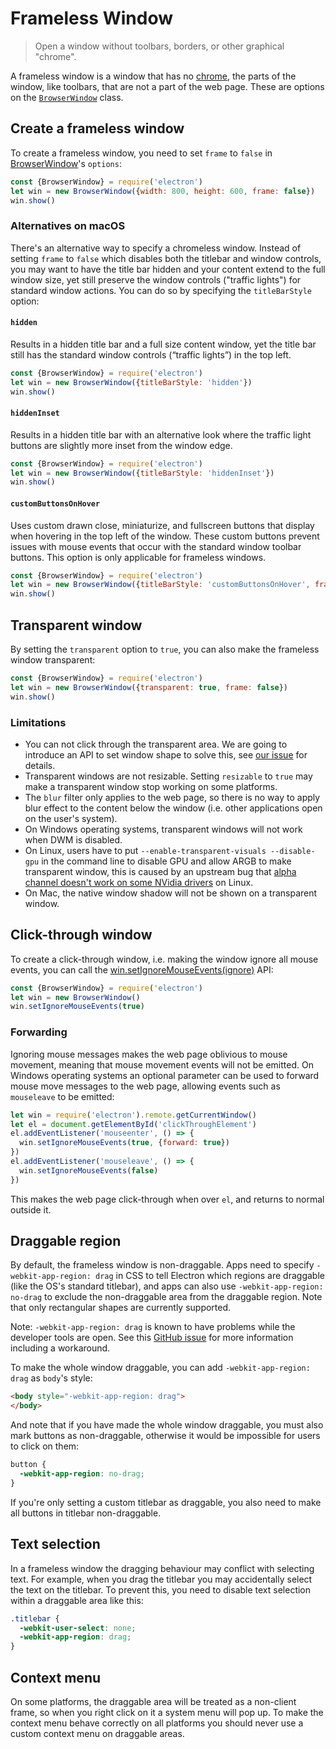# Frameless Window

> Open a window without toolbars, borders, or other graphical "chrome".

A frameless window is a window that has no
[chrome](https://developer.mozilla.org/en-US/docs/Glossary/Chrome), the parts of
the window, like toolbars, that are not a part of the web page. These are
options on the [`BrowserWindow`](browser-window.md) class.

## Create a frameless window

To create a frameless window, you need to set `frame` to `false` in
[BrowserWindow](browser-window.md)'s `options`:


```javascript
const {BrowserWindow} = require('electron')
let win = new BrowserWindow({width: 800, height: 600, frame: false})
win.show()
```

### Alternatives on macOS

There's an alternative way to specify a chromeless window.
Instead of setting `frame` to `false` which disables both the titlebar and window controls,
you may want to have the title bar hidden and your content extend to the full window size,
yet still preserve the window controls ("traffic lights") for standard window actions.
You can do so by specifying the `titleBarStyle` option:

#### `hidden`

Results in a hidden title bar and a full size content window, yet the title bar still has the standard window controls (“traffic lights”) in the top left.

```javascript
const {BrowserWindow} = require('electron')
let win = new BrowserWindow({titleBarStyle: 'hidden'})
win.show()
```

#### `hiddenInset`

Results in a hidden title bar with an alternative look where the traffic light buttons are slightly more inset from the window edge.

```javascript
const {BrowserWindow} = require('electron')
let win = new BrowserWindow({titleBarStyle: 'hiddenInset'})
win.show()
```

#### `customButtonsOnHover`

Uses custom drawn close, miniaturize, and fullscreen buttons that display
when hovering in the top left of the window. These custom buttons prevent issues
with mouse events that occur with the standard window toolbar buttons. This
option is only applicable for frameless windows.

```javascript
const {BrowserWindow} = require('electron')
let win = new BrowserWindow({titleBarStyle: 'customButtonsOnHover', frame: false})
win.show()
```

## Transparent window

By setting the `transparent` option to `true`, you can also make the frameless
window transparent:

```javascript
const {BrowserWindow} = require('electron')
let win = new BrowserWindow({transparent: true, frame: false})
win.show()
```

### Limitations

* You can not click through the transparent area. We are going to introduce an
  API to set window shape to solve this, see
  [our issue](https://github.com/electron/electron/issues/1335) for details.
* Transparent windows are not resizable. Setting `resizable` to `true` may make
  a transparent window stop working on some platforms.
* The `blur` filter only applies to the web page, so there is no way to apply
  blur effect to the content below the window (i.e. other applications open on
  the user's system).
* On Windows operating systems, transparent windows will not work when DWM is
  disabled.
* On Linux, users have to put `--enable-transparent-visuals --disable-gpu` in
  the command line to disable GPU and allow ARGB to make transparent window,
  this is caused by an upstream bug that [alpha channel doesn't work on some
  NVidia drivers](https://code.google.com/p/chromium/issues/detail?id=369209) on
  Linux.
* On Mac, the native window shadow will not be shown on a transparent window.

## Click-through window

To create a click-through window, i.e. making the window ignore all mouse
events, you can call the [win.setIgnoreMouseEvents(ignore)][ignore-mouse-events]
API:

```javascript
const {BrowserWindow} = require('electron')
let win = new BrowserWindow()
win.setIgnoreMouseEvents(true)
```

### Forwarding

Ignoring mouse messages makes the web page oblivious to mouse movement, meaning
that mouse movement events will not be emitted. On Windows operating systems an
optional parameter can be used to forward mouse move messages to the web page,
allowing events such as `mouseleave` to be emitted:

```javascript
let win = require('electron').remote.getCurrentWindow()
let el = document.getElementById('clickThroughElement')
el.addEventListener('mouseenter', () => {
  win.setIgnoreMouseEvents(true, {forward: true})
})
el.addEventListener('mouseleave', () => {
  win.setIgnoreMouseEvents(false)
})
```

This makes the web page click-through when over `el`, and returns to normal
outside it.

## Draggable region

By default, the frameless window is non-draggable. Apps need to specify
`-webkit-app-region: drag` in CSS to tell Electron which regions are draggable
(like the OS's standard titlebar), and apps can also use
`-webkit-app-region: no-drag` to exclude the non-draggable area from the
 draggable region. Note that only rectangular shapes are currently supported.

Note: `-webkit-app-region: drag` is known to have problems while the developer tools are open. See this [GitHub issue](https://github.com/electron/electron/issues/3647) for more information including a workaround.

To make the whole window draggable, you can add `-webkit-app-region: drag` as
`body`'s style:

```html
<body style="-webkit-app-region: drag">
</body>
```

And note that if you have made the whole window draggable, you must also mark
buttons as non-draggable, otherwise it would be impossible for users to click on
them:

```css
button {
  -webkit-app-region: no-drag;
}
```

If you're only setting a custom titlebar as draggable, you also need to make all
buttons in titlebar non-draggable.

## Text selection

In a frameless window the dragging behaviour may conflict with selecting text.
For example, when you drag the titlebar you may accidentally select the text on
the titlebar. To prevent this, you need to disable text selection within a
draggable area like this:

```css
.titlebar {
  -webkit-user-select: none;
  -webkit-app-region: drag;
}
```

## Context menu

On some platforms, the draggable area will be treated as a non-client frame, so
when you right click on it a system menu will pop up. To make the context menu
behave correctly on all platforms you should never use a custom context menu on
draggable areas.

[ignore-mouse-events]: browser-window.md#winsetignoremouseeventsignore-options
